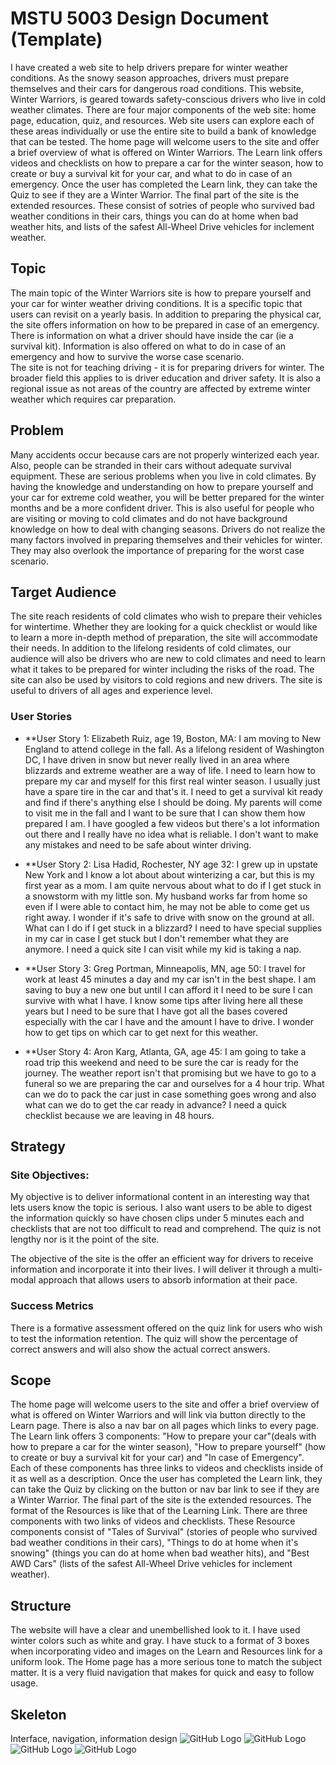 # MSTU 5003 Design Document (Template)

I have created a web site to help drivers prepare for winter weather conditions.  As the snowy season approaches, drivers must prepare themselves and their cars for dangerous road conditions.  This website, Winter Warriors, is geared towards safety-conscious drivers who live in cold weather climates.  There are four major components of the web site: home page, education, quiz, and resources.  Web site users can explore each of these areas individually or use the entire site to build a bank of knowledge that can be tested.   The home page will welcome users to the site and offer a brief overview of what is offered on Winter Warriors.  The Learn link offers videos and checklists on how to prepare a car for the winter season, how to create or buy a survival kit for your car, and what to do in case of an emergency.  Once the user has completed the Learn link, they can take the Quiz to see if they are a Winter Warrior. The final part of the site is the extended resources.  These consist of sotries of people who survived bad weather conditions in their cars, things you can do at home when bad weather hits, and lists of the safest All-Wheel Drive vehicles for inclement weather.

## Topic
The main topic of the Winter Warriors site is how to prepare yourself and your car for winter weather driving conditions.  It is a specific topic that users can revisit on a yearly basis. In addition to preparing the physical car, the site offers information on how to be prepared in case of an emergency.  There is information on what a driver should have inside the car (ie a survival kit).  Information is also offered on what to do in case of an emergency and how to survive the worse case scenario.  
The site is not for teaching driving - it is for preparing drivers for winter.
The broader field this applies to is driver education and driver safety.  It is also a regional issue as not areas of the country are affected by extreme winter weather which requires car preparation.

## Problem
Many accidents occur because cars are not properly winterized each year.  Also, people can be stranded in their cars without adequate survival equipment.  These are serious problems when you live in cold climates.  By having the knowledge and understanding on how to prepare yourself and your car for extreme cold weather, you will be better prepared for the winter months and be a more confident driver.  This is also useful for people who are visiting or moving to cold climates and do not have background knowledge on how to deal with changing seasons. Drivers do not realize the many factors involved in preparing themselves and their vehicles for winter.  They may also overlook the importance of preparing for the worst case scenario.  

## Target Audience
The site reach residents of cold climates who wish to prepare their vehicles for wintertime. Whether they are looking for a quick checklist or would like to learn a more in-depth method of preparation, the site will accommodate their needs.  In addition to the lifelong residents of cold climates, our audience will also be drivers who are new to cold climates and need to learn what it takes to be prepared for winter including the risks of the road. The site can also be used by visitors to cold regions and new drivers. The site is useful to drivers of all ages and experience level.

### User Stories

- **User Story 1:  Elizabeth Ruiz, age 19, Boston, MA: I am moving to New England to attend college in the fall. As a lifelong resident of Washington DC, I have driven in snow but never really lived in an area where blizzards and extreme weather are a way of life.  I need to learn how to prepare my car and myself for this first real winter season.  I usually just have a spare tire in the car and that's it.  I need to get a survival kit ready and find if there's anything else I should be doing.  My parents will come to visit me in the fall and I want to be sure that I can show them how prepared I am. I have googled a few videos but there's a lot information out there and I really have no idea what is reliable.  I don't want to make any mistakes and need to be safe about winter driving.

- **User Story 2: Lisa Hadid, Rochester, NY age 32:  I grew up in upstate New York and I know a lot about about winterizing a car, but this is my first year as a mom. I am quite nervous about what to do if I get stuck in a snowstorm with my little son. My husband works far from home so even if I were able to contact him, he may not be able to come get us right away.  I wonder if it's safe to drive with snow on the ground at all.  What can I do if I get stuck in a blizzard?  I need to have special supplies in my car in case I get stuck but I don't remember what they are anymore.  I need a quick site I can visit while my kid is taking a nap.

- **User Story 3: Greg Portman, Minneapolis, MN, age 50:  I travel for work at least 45 minutes a day and my car isn't in the best shape.  I am saving to buy a new one but until I can afford it I need to be sure I can survive with what I have.  I know some tips after living here all these years but I need to be sure that I have got all the bases covered especially with the car I have and the amount I have to drive. I wonder how to get tips on which car to get next for this weather.  

- **User Story 4: Aron Karg, Atlanta, GA, age 45:  I am going to take a road trip this weekend and need to be sure the car is ready for the journey.  The weather report isn't that promising but we have to go to a funeral so we are preparing the car and ourselves for a 4 hour trip.   What can we do to pack the car just in case something goes wrong and also what can we do to get the car ready in advance?  I need a quick checklist because we are leaving in 48 hours.


## Strategy


### Site Objectives:

My objective is to deliver informational content in an interesting way that lets users know the topic is serious.  I also want users to be able to digest the information quickly so have chosen clips under 5 minutes each and checklists that are not too difficult to read and comprehend.  The quiz is not lengthy nor is it the point of the site.

The objective of the site is the offer an efficient way for drivers to receive information and incorporate it into their lives.  I will deliver it through a multi-modal approach that allows users to absorb information at their pace.

### Success Metrics

There is a formative assessment offered on the quiz link for users who wish to test the information retention.  The quiz will show the percentage of correct answers and will also show the actual correct answers.  


## Scope
The home page will welcome users to the site and offer a brief overview of what is offered on Winter Warriors and will link via button directly to the Learn page.  There is also a nav bar on all pages which links to every page.  The Learn link offers 3 components: "How to prepare your car"(deals with how to prepare a car for the winter season), "How to prepare yourself" (how to create or buy a survival kit for your car) and "In case of Emergency".  Each of these components has three links to videos and checklists inside of it as well as a description.  Once the user has completed the Learn link, they can take the Quiz by clicking on the button or nav bar link to see if they are a Winter Warrior. The final part of the site is the extended resources.  The format of the Resources is like that of the Learning Link. There are three components with two links of videos and checklists.  These Resource components consist of "Tales of Survival" (stories of people who survived bad weather conditions in their cars), "Things to do at home when it's snowing" (things you can do at home when bad weather hits), and "Best AWD Cars" (lists of the safest All-Wheel Drive vehicles for inclement weather).

## Structure
The website will have a clear and unembellished look to it.  I have used winter colors such as white and gray.  I have stuck to a format of 3 boxes when incorporating video and images on the Learn and Resources link for a uniform look.  The Home page has a more serious tone to match the subject matter.  It is a very fluid navigation that makes for quick and easy to follow usage.

## Skeleton
Interface, navigation, information design
![GitHub Logo](/img/wireframe1.png)
![GitHub Logo](/img/wireframe2.png)
![GitHub Logo](/img/wireframe3.png)
![GitHub Logo](/img/wireframe4.png)
